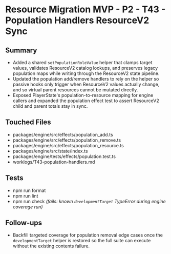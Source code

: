 # Resource Migration MVP - P2 - T43 - Population Handlers ResourceV2 Sync

## Summary

- Added a shared `setPopulationRoleValue` helper that clamps target values, validates ResourceV2 catalog lookups, and preserves legacy population maps while writing through the ResourceV2 state pipeline.
- Updated the population add/remove handlers to rely on the helper so passive hooks only trigger when ResourceV2 values actually change, and so virtual parent resources cannot be mutated directly.
- Exposed PlayerState's population-to-resource mapping for engine callers and expanded the population effect test to assert ResourceV2 child and parent totals stay in sync.

## Touched Files

- packages/engine/src/effects/population_add.ts
- packages/engine/src/effects/population_remove.ts
- packages/engine/src/effects/population_resource.ts
- packages/engine/src/state/index.ts
- packages/engine/tests/effects/population.test.ts
- worklogs/T43-population-handlers.md

## Tests

- npm run format
- npm run lint
- npm run check _(fails: known `developmentTarget` TypeError during engine coverage run)_

## Follow-ups

- Backfill targeted coverage for population removal edge cases once the `developmentTarget` helper is restored so the full suite can execute without the existing contents failure.
